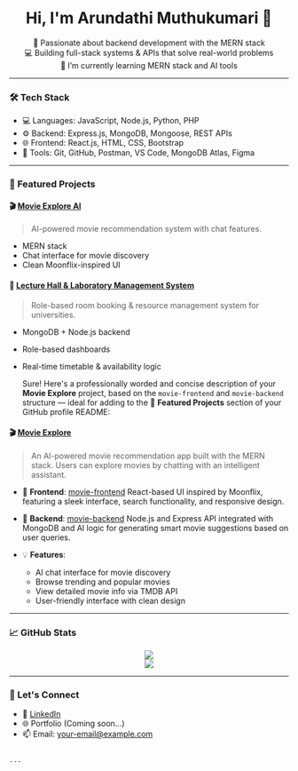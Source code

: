 
<h1 align="center">Hi, I'm Arundathi Muthukumari 👋</h1>
<p align="center">
  🚀 Passionate about backend development with the MERN stack <br>
  💻 Building full-stack systems & APIs that solve real-world problems <br>
  🌱 I’m currently learning MERN stack and AI tools
</p>

---

### 🛠️ Tech Stack
- 💻 Languages: JavaScript, Node.js, Python, PHP
- ⚙️ Backend: Express.js, MongoDB, Mongoose, REST APIs
- 🌐 Frontend: React.js, HTML, CSS, Bootstrap
- 🔧 Tools: Git, GitHub, Postman, VS Code, MongoDB Atlas, Figma

---

### 📌 Featured Projects

#### 🎬 [Movie Explore AI](https://github.com/mutHu-19/mutHu-19-Movie-EXplore)
> AI-powered movie recommendation system with chat features.
- MERN stack
- Chat interface for movie discovery
- Clean Moonflix-inspired UI

#### 🏫 [Lecture Hall & Laboratory Management System](https://github.com/mutHu-19/lecture-hall-booking-system)
> Role-based room booking & resource management system for universities.
- MongoDB + Node.js backend
- Role-based dashboards
- Real-time timetable & availability logic

  Sure! Here's a professionally worded and concise description of your **Movie Explore** project, based on the `movie-frontend` and `movie-backend` structure — ideal for adding to the 📌 **Featured Projects** section of your GitHub profile README:

#### 🎬 [Movie Explore](https://github.com/mutHu-19/mutHu-19-Movie-EXplore)

> An AI-powered movie recommendation app built with the MERN stack. Users can explore movies by chatting with an intelligent assistant.

* 🔗 **Frontend**: [movie-frontend](https://github.com/mutHu-19/movie-frontend)
  React-based UI inspired by Moonflix, featuring a sleek interface, search functionality, and responsive design.

* 🔧 **Backend**: [movie-backend](https://github.com/mutHu-19/mutHu-19-Movie-EXplore/tree/main/backend)
  Node.js and Express API integrated with MongoDB and AI logic for generating smart movie suggestions based on user queries.

* 💡 **Features**:

  * AI chat interface for movie discovery
  * Browse trending and popular movies
  * View detailed movie info via TMDB API
  * User-friendly interface with clean design


---

### 📈 GitHub Stats

<p align="center">
  <img src="https://github-readme-stats.vercel.app/api?username=mutHu-19&show_icons=true&theme=tokyonight" />
  <br/>
  <img src="https://streak-stats.demolab.com?user=mutHu-19&theme=tokyonight" />
</p>

---

### 🤝 Let's Connect
- 💼 [LinkedIn](https://www.linkedin.com/in/your-profile/)
- 🌐 Portfolio (Coming soon...)
- 📫 Email: your-email@example.com
```

---
